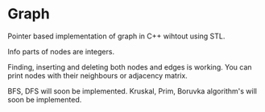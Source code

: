 # Graph
Pointer based implementation of graph in C++ wihtout using STL.

Info parts of nodes are integers.

Finding, inserting and deleting both nodes and edges is working.
You can print nodes with their neighbours or adjacency matrix.

BFS, DFS will soon be implemented.
Kruskal, Prim, Boruvka algorithm's will soon be implemented.
